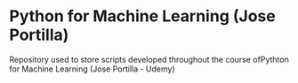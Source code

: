 # Python for Machine Learning (Jose Portilla)
Repository used to store scripts developed throughout the course ofPythton for Machine Learning (Jose Portilla - Udemy)
